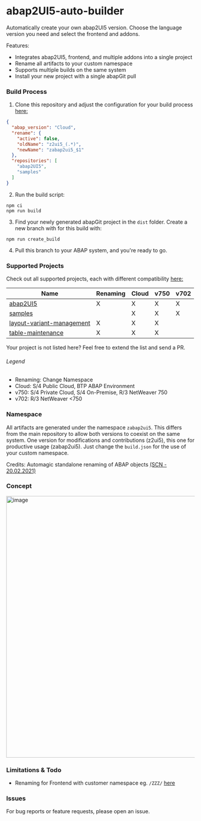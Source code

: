 # abap2UI5-auto-builder

Automatically create your own abap2UI5 version. Choose the language version you need and select the frontend and addons.

Features:
* Integrates abap2UI5, frontend, and multiple addons into a single project
* Rename all artifacts to your custom namespace
* Supports multiple builds on the same system
* Install your new project with a single abapGit pull

### Build Process
1. Clone this repository and adjust the configuration for your build process [here:](https://github.com/abap2UI5/builder/blob/main/build.json)
```json
{
  "abap_version": "Cloud",
  "rename": {
    "active": false,
    "oldName": "z2ui5_(.*)",
    "newName": "zabap2ui5_$1"
  },
  "repositories": [
    "abap2UI5",
    "samples"
  ]
}
```
2. Run the build script:
```
npm ci
npm run build
```
3. Find your newly generated abapGit project in the `dist` folder. Create a new branch with for this build with:
```
npm run create_build
```
4. Pull this branch to your ABAP system, and you're ready to go.

### Supported Projects
Check out all supported projects, each with different compatibility [here:](https://github.com/abap2UI5/builder/blob/main/setup/config-repos.jsonc)

| Name      | Renaming | Cloud | v750 | v702 |
|-----------|----------|--------------|-------------|-------------|
| [abap2UI5](https://github.com/abap2UI5/abap2UI5) | X     | X         | X        | X         |
| [samples](https://github.com/abap2UI5/samples)   |     | X        | X    | X         |
| [layout-variant-management](https://github.com/abap2UI5-addons/layout-variant-management)   | X    | X        | X    |          |
| [table-maintenance](https://github.com/abap2UI5-addons/table-maintenance)   | X    | X        | X    |          |

Your project is not listed here? Feel free to extend the list and send a PR.

###### Legend
* Renaming: Change Namespace
* Cloud: S/4 Public Cloud, BTP ABAP Environment
* v750: S/4 Private Cloud, S/4 On-Premise, R/3 NetWeaver 750
* v702: R/3 NetWeaver <750

### Namespace
All artifacts are generated under the namespace `zabap2ui5`. This differs from the main repository to allow both versions to coexist on the same system. One version for modifications and contributions (z2ui5), this one for productive usage (zabap2ui5). Just change the `build.json` for the use of your custom namespace.

Credits: Automagic standalone renaming of ABAP objects [(SCN - 20.02.2021)](https://community.sap.com/t5/application-development-blog-posts/automagic-standalone-renaming-of-abap-objects/ba-p/13499851)

### Concept
<img width="700" alt="image" src="https://github.com/user-attachments/assets/bad5ed8e-2fa3-4ce4-a0d1-fcd1608b4984" />


### Limitations & Todo
* Renaming for Frontend with customer namespace eg. `/ZZZ/` [here](https://github.com/abap2UI5/abap2UI5/issues/1493)

### Issues
For bug reports or feature requests, please open an issue.

